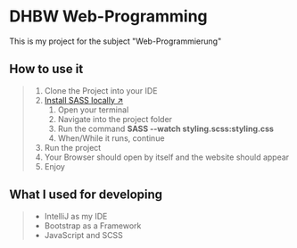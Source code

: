 # DHBW Web-Programming
This is my project for the subject "Web-Programmierung"
## How to use it
> 1. Clone the Project into your IDE 
> 2. [Install SASS locally ↗️](https://sass-lang.com/install/)
>    1. Open your terminal
>    2. Navigate into the project folder
>    3. Run the command **SASS --watch styling.scss:styling.css**
>    4. When/While it runs, continue
> 3. Run the project
> 4. Your Browser should open by itself and the website should appear
> 5. Enjoy
 
## What I used for developing
> - IntelliJ as my IDE
> - Bootstrap as a Framework
> - JavaScript and SCSS